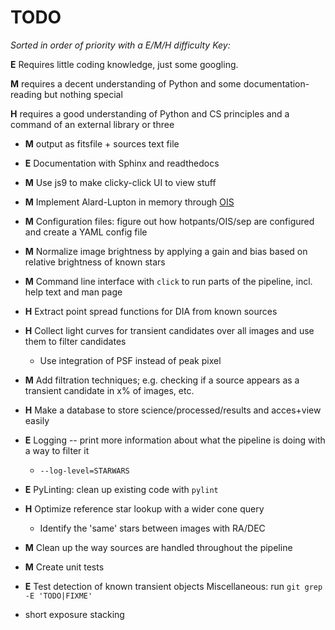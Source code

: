 # TODO
*Sorted in order of priority with a E/M/H difficulty*
*Key:* 

**E** Requires little coding knowledge, just some googling. 

**M** requires a decent understanding of Python and some documentation-reading but nothing special

**H** requires a good understanding of Python and CS principles and a command of an external library or three

* **M** output as fitsfile + sources text file
* **E** Documentation with Sphinx and readthedocs
* **M** Use js9 to make clicky-click UI to view stuff
* **M** Implement Alard-Lupton in memory through [OIS](https://github.com/toros-astro/ois)
* **M** Configuration files: figure out how hotpants/OIS/sep are configured and create a YAML config file
* **M** Normalize image brightness by applying a gain and bias based on relative brightness of known stars
* **M** Command line interface with `click` to run parts of the pipeline, incl. help text and man page
* **H** Extract point spread functions for DIA from known sources
* **H** Collect light curves for transient candidates over all images and use them to filter candidates
	* Use integration of PSF instead of peak pixel
* **M** Add filtration techniques; e.g. checking if a source appears as a transient candidate in x% of images, etc.
* **H** Make a database to store science/processed/results and acces+view easily
* **E** Logging -- print more information about what the pipeline is doing with a way to filter it
	* `--log-level=STARWARS`
* **E** PyLinting: clean up existing code with `pylint`
* **H** Optimize reference star lookup with a wider cone query
	* Identify the 'same' stars between images with RA/DEC
* **M** Clean up the way sources are handled throughout the pipeline
* **M** Create unit tests
* **E** Test detection of known transient objects
Miscellaneous: run `git grep -E 'TODO|FIXME'`

* short exposure stacking
